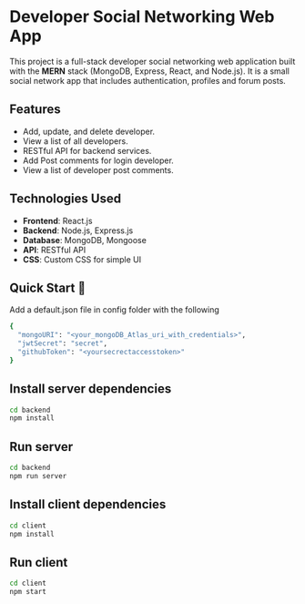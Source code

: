 # Developer Social Networking Web App

This project is a full-stack developer social networking web application built with the **MERN** stack (MongoDB, Express, React, and Node.js). It is a small social network app that includes authentication, profiles and forum posts.

## Features

- Add, update, and delete developer.
- View a list of all developers.
- RESTful API for backend services.
- Add Post comments for login developer.
- View a list of developer post comments.

## Technologies Used

- **Frontend**: React.js
- **Backend**: Node.js, Express.js
- **Database**: MongoDB, Mongoose
- **API**: RESTful API
- **CSS**: Custom CSS for simple UI

## Quick Start 🚀

Add a default.json file in config folder with the following

```bash
{
  "mongoURI": "<your_mongoDB_Atlas_uri_with_credentials>",
  "jwtSecret": "secret",
  "githubToken": "<yoursecrectaccesstoken>"
}
```

## Install server dependencies

```bash
cd backend
npm install
```
## Run server

```bash
cd backend
npm run server
```
## Install client dependencies

```bash
cd client
npm install
```
## Run client

```bash
cd client
npm start
```
